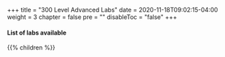 +++
title = "300 Level Advanced Labs"
date = 2020-11-18T09:02:15-04:00
weight = 3
chapter = false
pre = ""
disableToc = "false"
+++

#### List of labs available
{{% children %}}
